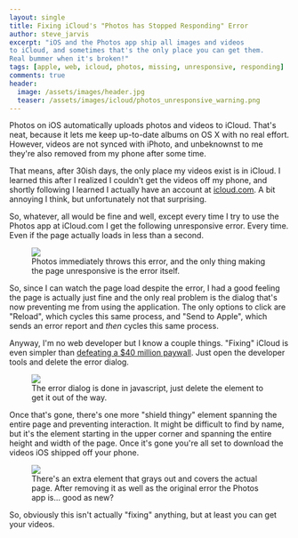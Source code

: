 ```yaml
---
layout: single
title: Fixing iCloud's "Photos has Stopped Responding" Error
author: steve_jarvis
excerpt: "iOS and the Photos app ship all images and videos
to iCloud, and sometimes that's the only place you can get them.
Real bummer when it's broken!"
tags: [apple, web, icloud, photos, missing, unresponsive, responding]
comments: true
header:
  image: /assets/images/header.jpg
  teaser: /assets/images/icloud/photos_unresponsive_warning.png
---
```


Photos on iOS automatically uploads photos and videos to iCloud. That's neat,
because it lets me keep up-to-date albums on OS X with no real
effort. However, videos are not synced with iPhoto, and unbeknownst to me
they're also removed from my phone after some time.

That means, after 30ish days, the only place my videos exist is in iCloud. I
learned this after I realized I couldn't get the videos off my phone, and shortly
following I learned I actually have an account at
<a href="https://www.icloud.com" target="_blank">icloud.com</a>. A bit
annoying I think, but unfortunately not that surprising.

So, whatever, all would be fine
and well, except every time I try to use the Photos app at iCloud.com
I get the following unresponsive error. Every
time. Even if the page actually loads in less than a second.

<figure>
    <a href="../images/icloud/photos_unresponsive_warning.png"><img src="../images/icloud/photos_unresponsive_warning.png"></a>
    <figcaption>Photos immediately throws this error, and the only thing making
    the page unresponsive is the error itself.</figcaption>
</figure>

So, since I can watch the page load despite the error, I had a good
feeling the page is actually just fine and the only real problem is the  dialog
that's now preventing me from using the application. The only options to click are
"Reload", which cycles this same process, and "Send to Apple", which sends an
error report and <i>then</i> cycles this same process.

Anyway, I'm no web developer but I know a couple things. "Fixing" iCloud is even
simpler than
[defeating a $40 million paywall](http://www.niemanlab.org/2011/03/that-was-quick-four-lines-of-code-is-all-it-takes-for-the-new-york-times-paywall-to-come-tumbling-down-2/).
Just open the developer tools and delete the error dialog.

<figure>
    <a href="../images/icloud/unresponsive_element.png"><img src="../images/icloud/unresponsive_element.png"></a>
    <figcaption>The error dialog is done in javascript, just delete the element
    to get it out of the way.</figcaption>
</figure>

Once that's gone, there's one more "shield thingy" element spanning the entire page and
preventing interaction. It might be difficult to find by name, but it's the
element starting in the upper corner and spanning the entire height and width of
the page. Once it's gone you're all set to download the videos iOS shipped
off your phone.

<figure>
    <a href="../images/icloud/gaurd_element.png"><img src="../images/icloud/gaurd_element.png"></a>
    <figcaption>There's an extra element that grays out and covers the actual
    page. After removing it as well as the original error the Photos app is... good as new?</figcaption>
</figure>

So, obviously this isn't actually "fixing" anything, but at least you can get
your videos.
